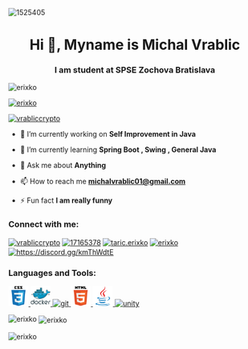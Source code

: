 
![1525405](https://github.com/user-attachments/assets/40f320b9-aaa7-4990-bb64-aca0e810213b)


<h1 align="center">Hi 👋, Myname is Michal Vrablic</h1>
<h3 align="center">I am student at SPSE Zochova Bratislava</h3>

<p align="left"> <img src="https://komarev.com/ghpvc/?username=erixko&label=Profile%20views&color=0e75b6&style=flat" alt="erixko" /> </p>

<p align="left"> <a href="https://github.com/ryo-ma/github-profile-trophy"><img src="https://github-profile-trophy.vercel.app/?username=erixko" alt="erixko" /></a> </p>

<p align="left"> <a href="https://twitter.com/vrabliccrypto" target="blank"><img src="https://img.shields.io/twitter/follow/vrabliccrypto?logo=twitter&style=for-the-badge" alt="vrabliccrypto" /></a> </p>

- 🔭 I’m currently working on **Self Improvement in Java**

- 🌱 I’m currently learning **Spring Boot , Swing , General Java**

- 💬 Ask me about **Anything**

- 📫 How to reach me **michalvrablic01@gmail.com**

- ⚡ Fun fact **I am really funny**

<h3 align="left">Connect with me:</h3>
<p align="left">
<a href="https://twitter.com/vrabliccrypto" target="blank"><img align="center" src="https://raw.githubusercontent.com/rahuldkjain/github-profile-readme-generator/master/src/images/icons/Social/twitter.svg" alt="vrabliccrypto" height="30" width="40" /></a>
<a href="https://stackoverflow.com/users/17165378" target="blank"><img align="center" src="https://raw.githubusercontent.com/rahuldkjain/github-profile-readme-generator/master/src/images/icons/Social/stack-overflow.svg" alt="17165378" height="30" width="40" /></a>
<a href="https://instagram.com/taric.erixko" target="blank"><img align="center" src="https://raw.githubusercontent.com/rahuldkjain/github-profile-readme-generator/master/src/images/icons/Social/instagram.svg" alt="taric.erixko" height="30" width="40" /></a>
<a href="https://www.leetcode.com/erixko" target="blank"><img align="center" src="https://raw.githubusercontent.com/rahuldkjain/github-profile-readme-generator/master/src/images/icons/Social/leet-code.svg" alt="erixko" height="30" width="40" /></a>
<a href="https://discord.gg/https://discord.gg/kmThWdtE" target="blank"><img align="center" src="https://raw.githubusercontent.com/rahuldkjain/github-profile-readme-generator/master/src/images/icons/Social/discord.svg" alt="https://discord.gg/kmThWdtE" height="30" width="40" /></a>
</p>

<h3 align="left">Languages and Tools:</h3>
<p align="left"> <a href="https://www.w3schools.com/css/" target="_blank" rel="noreferrer"> <img src="https://raw.githubusercontent.com/devicons/devicon/master/icons/css3/css3-original-wordmark.svg" alt="css3" width="40" height="40"/> </a> <a href="https://www.docker.com/" target="_blank" rel="noreferrer"> <img src="https://raw.githubusercontent.com/devicons/devicon/master/icons/docker/docker-original-wordmark.svg" alt="docker" width="40" height="40"/> </a> <a href="https://git-scm.com/" target="_blank" rel="noreferrer"> <img src="https://www.vectorlogo.zone/logos/git-scm/git-scm-icon.svg" alt="git" width="40" height="40"/> </a> <a href="https://www.w3.org/html/" target="_blank" rel="noreferrer"> <img src="https://raw.githubusercontent.com/devicons/devicon/master/icons/html5/html5-original-wordmark.svg" alt="html5" width="40" height="40"/> </a> <a href="https://www.java.com" target="_blank" rel="noreferrer"> <img src="https://raw.githubusercontent.com/devicons/devicon/master/icons/java/java-original.svg" alt="java" width="40" height="40"/> </a> <a href="https://unity.com/" target="_blank" rel="noreferrer"> <img src="https://www.vectorlogo.zone/logos/unity3d/unity3d-icon.svg" alt="unity" width="40" height="40"/> </a> </p>

<p><img align="left" src="https://github-readme-stats.vercel.app/api/top-langs?username=erixko&show_icons=true&locale=en&layout=compact" alt="erixko" /></p>

<p>&nbsp;<img align="center" src="https://github-readme-stats.vercel.app/api?username=erixko&show_icons=true&locale=en" alt="erixko" /></p>

<p><img align="center" src="https://github-readme-streak-stats.herokuapp.com/?user=erixko&" alt="erixko" /></p>
